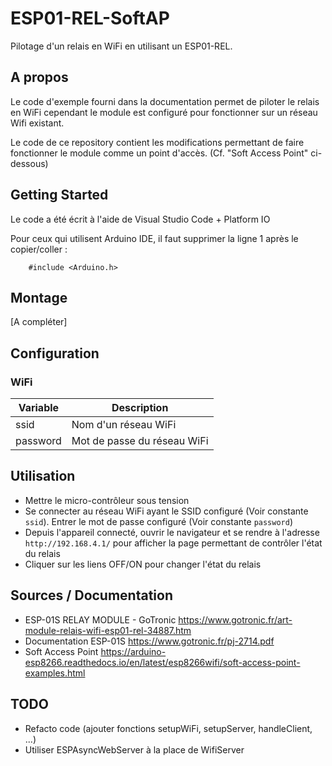 # ESP01-REL-SoftAP
Pilotage d'un relais en WiFi en utilisant un ESP01-REL.

## A propos
Le code d'exemple fourni dans la documentation permet de piloter le relais en WiFi cependant le module est configuré pour fonctionner sur un réseau Wifi existant.

Le code de ce repository contient les modifications permettant de faire fonctionner le module comme un point d'accès. (Cf. "Soft Access Point" ci-dessous)

## Getting Started
Le code a été écrit à l'aide de Visual Studio Code + Platform IO

Pour ceux qui utilisent Arduino IDE, il faut supprimer la ligne 1 après le copier/coller :

        #include <Arduino.h>

## Montage
[A compléter]

## Configuration
### WiFi
|Variable| Description                 |
|------|-----------------------------|
|ssid| Nom d'un réseau WiFi        |
|password| Mot de passe du réseau WiFi |

## Utilisation
- Mettre le micro-contrôleur sous tension
- Se connecter au réseau WiFi ayant le SSID configuré (Voir constante `ssid`). Entrer le mot de passe configuré (Voir constante `password`)
- Depuis l'appareil connecté, ouvrir le navigateur et se rendre à l'adresse  `http://192.168.4.1/` pour afficher la page permettant de contrôler l'état du relais
- Cliquer sur les liens OFF/ON pour changer l'état du relais

## Sources / Documentation
- ESP-01S RELAY MODULE - GoTronic
https://www.gotronic.fr/art-module-relais-wifi-esp01-rel-34887.htm
- Documentation ESP-01S
https://www.gotronic.fr/pj-2714.pdf
- Soft Access Point
  https://arduino-esp8266.readthedocs.io/en/latest/esp8266wifi/soft-access-point-examples.html

## TODO
- Refacto code (ajouter fonctions setupWiFi, setupServer, handleClient, ...)
- Utiliser ESPAsyncWebServer à la place de WifiServer

